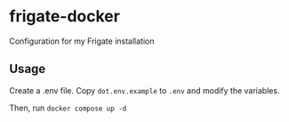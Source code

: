 # frigate-docker

Configuration for my Frigate installation

## Usage

Create a .env file. Copy `dot.env.example` to `.env` and modify the variables.

Then, run `docker compose up -d`